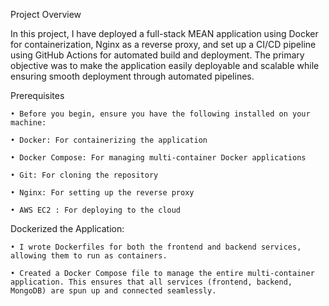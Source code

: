 Project Overview

In this project, I have deployed a full-stack MEAN application using Docker for containerization, Nginx as a reverse proxy, and set up a CI/CD pipeline using GitHub Actions for automated build and deployment. The primary objective was to make the application easily deployable and scalable while ensuring smooth deployment through automated pipelines.

Prerequisites

    • Before you begin, ensure you have the following installed on your machine:
   
    • Docker: For containerizing the application
    
    • Docker Compose: For managing multi-container Docker applications
    
    • Git: For cloning the repository
    
    • Nginx: For setting up the reverse proxy
    
    • AWS EC2 : For deploying to the cloud

Dockerized the Application:
    
    • I wrote Dockerfiles for both the frontend and backend services, allowing them to run as containers.
    
    • Created a Docker Compose file to manage the entire multi-container application. This ensures that all services (frontend, backend, MongoDB) are spun up and connected seamlessly.

